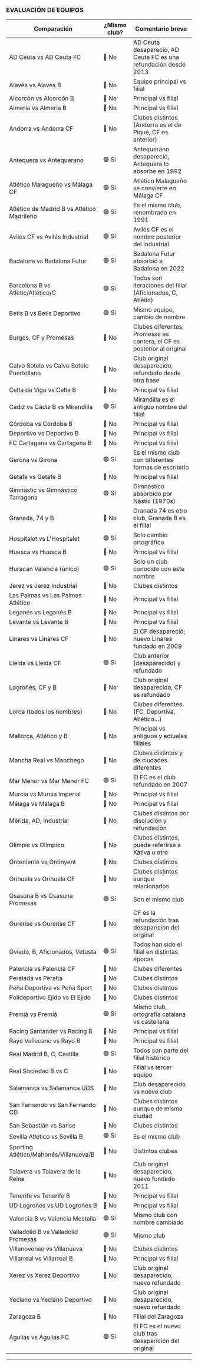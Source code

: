 
### EVALUACIÓN DE EQUIPOS

| Comparación                             | ¿Mismo club? | Comentario breve |
|-----------------------------------------|--------------|------------------|
| AD Ceuta vs AD Ceuta FC                 | 🔴 No        | AD Ceuta desapareció, AD Ceuta FC es una refundación desde 2013 |
| Alavés vs Alavés B                      | 🔴 No        | Equipo principal vs filial |
| Alcorcón vs Alcorcón B                  | 🔴 No        | Principal vs filial |
| Almería vs Almería B                    | 🔴 No        | Principal vs filial |
| Andorra vs Andorra CF                   | 🔴 No        | Clubes distintos (Andorra es el de Piqué, CF es anterior) |
| Antequera vs Antequerano                | 🟢 Sí        | Antequerano desapareció, Antequera lo absorbe en 1992 |
| Atlético Malagueño vs Málaga CF         | 🟢 Sí        | Atlético Malagueño se convierte en Málaga CF |
| Atlético de Madrid B vs Atlético Madrileño | 🟢 Sí     | Es el mismo club, renombrado en 1991 |
| Avilés CF vs Avilés Industrial          | 🟢 Sí        | Avilés CF es el nombre posterior del Industrial |
| Badalona vs Badalona Futur              | 🟢 Sí        | Badalona Futur absorbió a Badalona en 2022 |
| Barcelona B vs Atlètic/Atlético/C       | 🟢 Sí        | Todos son iteraciones del filial (Aficionados, C, Atlètic) |
| Betis B vs Betis Deportivo              | 🟢 Sí        | Mismo equipo, cambio de nombre |
| Burgos, CF y Promesas                   | 🔴 No        | Clubes diferentes; Promesas es cantera, el CF es posterior al original |
| Calvo Sotelo vs Calvo Sotelo Puertollano| 🔴 No        | Club original desaparecido, refundado desde otra base |
| Celta de Vigo vs Celta B                | 🔴 No        | Principal vs filial |
| Cádiz vs Cádiz B vs Mirandilla          | 🟢 Sí        | Mirandilla es el antiguo nombre del filial |
| Córdoba vs Córdoba B                   | 🔴 No        | Principal vs filial |
| Deportivo vs Deportivo B               | 🔴 No        | Principal vs filial |
| FC Cartagena vs Cartagena B            | 🔴 No        | Principal vs filial |
| Gerona vs Girona                        | 🟢 Sí        | Es el mismo club con diferentes formas de escribirlo |
| Getafe vs Getafe B                      | 🔴 No        | Principal vs filial |
| Gimnàstic vs Gimnástico Tarragona       | 🟢 Sí        | Gimnástico absorbido por Nàstic (1970s) |
| Granada, 74 y B                         | 🔴 No        | Granada 74 es otro club, Granada B es el filial |
| Hospitalet vs L'Hospitalet              | 🟢 Sí        | Solo cambio ortográfico |
| Huesca vs Huesca B                      | 🔴 No        | Principal vs filial |
| Huracán Valencia (único)                | 🟢 Sí        | Solo un club conocido con este nombre |
| Jerez vs Jerez Industrial               | 🔴 No        | Clubes distintos |
| Las Palmas vs Las Palmas Atlético       | 🔴 No        | Principal vs filial |
| Leganés vs Leganés B                    | 🔴 No        | Principal vs filial |
| Levante vs Levante B                    | 🔴 No        | Principal vs filial |
| Linares vs Linares CF                   | 🔴 No        | El CF desapareció; nuevo Linares fundado en 2009 |
| Lleida vs Lleida CF                     | 🟢 Sí        | Club anterior (desaparecido) y refundado |
| Logroñés, CF y B                        | 🔴 No        | Club original desaparecido, CF es refundado |
| Lorca (todos los nombres)               | 🔴 No        | Clubes diferentes (FC, Deportiva, Atlético…) |
| Mallorca, Atlético y B                  | 🔴 No        | Principal vs antiguos y actuales filiales |
| Mancha Real vs Manchego                 | 🔴 No        | Clubes distintos y de ciudades diferentes |
| Mar Menor vs Mar Menor FC              | 🟢 Sí        | El FC es el club refundado en 2007 |
| Murcia vs Murcia Imperial               | 🔴 No        | Principal vs filial |
| Málaga vs Málaga B                      | 🔴 No        | Principal vs filial |
| Mérida, AD, Industrial                  | 🔴 No        | Clubes distintos por disolución y refundación |
| Olímpic vs Olímpico                    | 🔴 No        | Clubes distintos, puede referirse a Xàtiva u otro |
| Onteniente vs Ontinyent                 | 🔴 No        | Clubes distintos |
| Orihuela vs Orihuela CF                 | 🔴 No        | Clubes distintos aunque relacionados |
| Osasuna B vs Osasuna Promesas          | 🟢 Sí        | Son el mismo club |
| Ourense vs Ourense CF                   | 🔴 No        | CF es la refundación tras desaparición del original |
| Oviedo, B, Aficionados, Vetusta         | 🟢 Sí        | Todos han sido el filial en distintas épocas |
| Palencia vs Palencia CF                | 🔴 No        | Clubes diferentes |
| Peralada vs Peralta                    | 🔴 No        | Clubes distintos |
| Peña Deportiva vs Peña Sport           | 🔴 No        | Clubes distintos |
| Polideportivo Ejido vs El Ejido        | 🔴 No        | Clubes distintos |
| Premià vs Premiá                       | 🟢 Sí        | Mismo club, ortografía catalana vs castellana |
| Racing Santander vs Racing B           | 🔴 No        | Principal vs filial |
| Rayo Vallecano vs Rayo B               | 🔴 No        | Principal vs filial |
| Real Madrid B, C, Castilla             | 🟢 Sí        | Todos son parte del filial histórico |
| Real Sociedad B vs C                   | 🔴 No        | Filial vs tercer equipo |
| Salamanca vs Salamanca UDS             | 🔴 No        | Club desaparecido vs nuevo club |
| San Fernando vs San Fernando CD        | 🔴 No        | Clubes distintos aunque de misma ciudad |
| San Sebastián vs Sanse                 | 🔴 No        | Clubes distintos |
| Sevilla Atlético vs Sevilla B          | 🟢 Sí        | Es el mismo club |
| Sporting Atlético/Mahonés/Villanueva/B | 🔴 No        | Distintos clubes |
| Talavera vs Talavera de la Reina       | 🔴 No        | Club original desaparecido, nuevo fundado 2011 |
| Tenerife vs Tenerife B                 | 🔴 No        | Principal vs filial |
| UD Logroñés vs UD Logroñés B           | 🔴 No        | Principal vs filial |
| Valencia B vs Valencia Mestalla        | 🟢 Sí        | Mismo club con nombre cambiado |
| Valladolid B vs Valladolid Promesas    | 🟢 Sí        | Mismo club |
| Villanovense vs Villanueva             | 🔴 No        | Clubes distintos |
| Villarreal vs Villarreal B             | 🔴 No        | Principal vs filial |
| Xerez vs Xerez Deportivo               | 🔴 No        | Club original desaparecido, nuevo refundado |
| Yeclano vs Yeclano Deportivo           | 🔴 No        | Club original desaparecido, nuevo refundado |
| Zaragoza B                             | 🔴 No        | Filial del Zaragoza |
| Águilas vs Águilas FC                  | 🟢 Sí        | El FC es el nuevo club tras desaparición del original |

---
